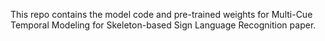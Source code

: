 This repo contains the model code and pre-trained weights for Multi-Cue Temporal Modeling for Skeleton-based Sign Language Recognition paper.
